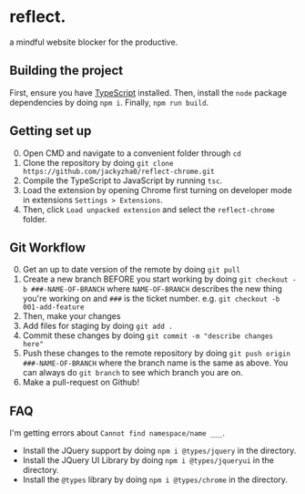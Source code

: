 # reflect.
a mindful website blocker for the productive.

## Building the project
First, ensure you have [TypeScript](https://www.typescriptlang.org/) installed. Then, install the `node` package dependencies by doing `npm i`. Finally, `npm run build`.

## Getting set up
0. Open CMD and navigate to a convenient folder through `cd`
1. Clone the repository by doing `git clone https://github.com/jackyzha0/reflect-chrome.git`
2. Compile the TypeScript to JavaScript by running `tsc`.
3. Load the extension by opening Chrome first turning on developer mode in extensions `Settings > Extensions`.
4. Then, click `Load unpacked extension` and select the `reflect-chrome` folder.

## Git Workflow
0. Get an up to date version of the remote by doing `git pull`
1. Create a new branch BEFORE you start working by doing `git checkout -b ###-NAME-OF-BRANCH` where `NAME-OF-BRANCH` describes the new thing you're working on and `###` is the ticket number. e.g. `git checkout -b 001-add-feature`
2. Then, make your changes
3. Add files for staging by doing `git add .`
4. Commit these changes by doing `git commit -m "describe changes here"`
5. Push these changes to the remote repository by doing `git push origin ###-NAME-OF-BRANCH` where the branch name is the same as above. You can always do `git branch` to see which branch you are on.
6. Make a pull-request on Github!

## FAQ
I'm getting errors about `Cannot find namespace/name ___`.
* Install the JQuery support by doing `npm i @types/jquery` in the directory.
* Install the JQuery UI Library by doing `npm i @types/jqueryui` in the directory.
* Install the `@types` library by doing `npm i @types/chrome` in the directory.